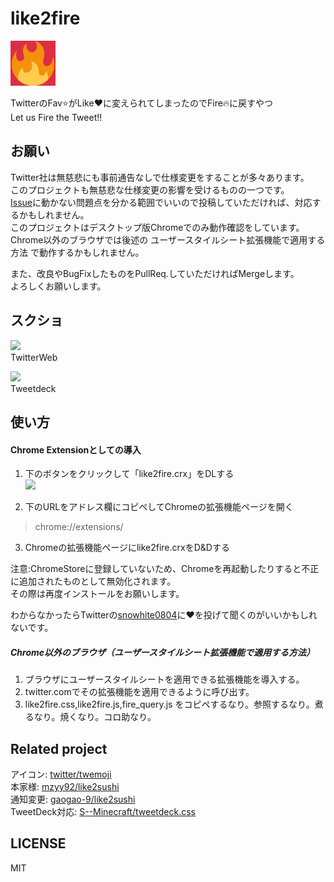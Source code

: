# like2fire
![icon](icon.png)

TwitterのFav:star:がLike:heart:に変えられてしまったのでFire:fire:に戻すやつ  
Let us Fire the Tweet!!

## お願い
Twitter社は無慈悲にも事前通告なしで仕様変更をすることが多々あります。  
このプロジェクトも無慈悲な仕様変更の影響を受けるものの一つです。  
[Issue](https://github.com/snowhite0804/like2fire/issues)に動かない問題点を分かる範囲でいいので投稿していただければ、対応するかもしれません。  
このプロジェクトはデスクトップ版Chromeでのみ動作確認をしています。  
Chrome以外のブラウザでは後述の ユーザースタイルシート拡張機能で適用する方法 で動作するかもしれません。  

また、改良やBugFixしたものをPullReq.していただければMergeします。  
よろしくお願いします。

## スクショ
<a href="https://twitter.com/snowhite0804/status/661902660434567170"><img src="https://pbs.twimg.com/media/CS-M9fxVAAIyb07.png:orig"></a>  
TwitterWeb  

<a href="https://twitter.com/snowhite0804/status/662074352511283200"><img src="http://pbs.twimg.com/media/CTApHVZUAAAU70R.png:orig"></a>  
Tweetdeck

## 使い方

#### Chrome Extensionとしての導入

1. 下のボタンをクリックして「like2fire.crx」をDLする  
<a href="https://github.com/snowhite0804/like2fire/raw/master/like2fire.crx"><img src="https://img.shields.io/badge/like2fire-Download%20v0.4-red.svg"></a>  

2. 下のURLをアドレス欄にコピペしてChromeの拡張機能ページを開く  
>chrome://extensions/  

3. Chromeの拡張機能ページにlike2fire.crxをD&Dする  

注意:ChromeStoreに登録していないため、Chromeを再起動したりすると不正に追加されたものとして無効化されます。  
その際は再度インストールをお願いします。


わからなかったらTwitterの[snowhite0804](https://twitter.com/snowhite0804)に:heart:を投げて聞くのがいいかもしれないです。

##### Chrome以外のブラウザ（ユーザースタイルシート拡張機能で適用する方法）

1. ブラウザにユーザースタイルシートを適用できる拡張機能を導入する。
2. twitter.comでその拡張機能を適用できるように呼び出す。
3. like2fire.css,like2fire.js,fire_query.js をコピペするなり。参照するなり。煮るなり。焼くなり。コロ助なり。

## Related project

アイコン: [twitter/twemoji](https://github.com/twitter/twemoji)  
本家様: [mzyy92/like2sushi](https://github.com/mzyy94/like2sushi)  
通知変更: [gaogao-9/like2sushi](https://github.com/gaogao-9/like2sushi)  
TweetDeck対応: [S--Minecraft/tweetdeck.css](https://gist.github.com/S--Minecraft/a51dc7429171cbf029c6)

## LICENSE

MIT
